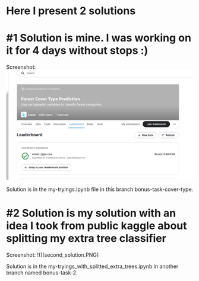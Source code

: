 # Here I present 2 solutions

# #1 Solution is mine. I was working on it for 4 days without stops :)
Screenshot: ![](original_solution.PNG)

Solution is in the my-tryings.ipynb file in this branch bonus-task-cover-type.

# #2 Solution is my solution with an idea I took from public kaggle about splitting my extra tree classifier

Screenshot: !()[second_solution.PNG]

Solution is in the my-tryings_with_splitted_extra_trees.ipynb in another branch named bonus-task-2.
